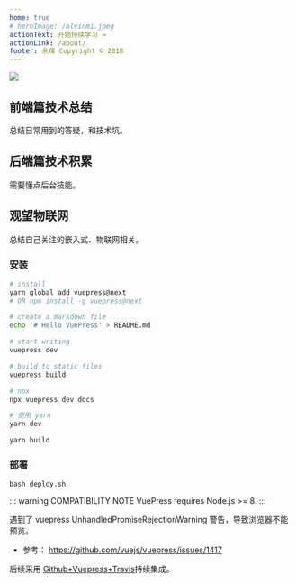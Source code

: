 ```yaml
---
home: true
# heroImage: /alvinmi.jpeg
actionText: 开始持续学习 →
actionLink: /about/
footer: 余辉 Copyright © 2018
---
```


<!-- <div style="text-align: center">
  <Bit/>
</div> -->

[![](https://travis-ci.org/AlvinMi/Developer-notes.svg?branch=dev)](https://travis-ci.org/AlvinMi/Developer-notes)

<div class="features">
  <div class="feature">
    <h2>前端篇技术总结</h2>
    <p>总结日常用到的答疑，和技术坑。</p>
  </div>
  <div class="feature">
    <h2>后端篇技术积累</h2>
    <p>需要懂点后台技能。</p>
  </div>
  <div class="feature">
    <h2>观望物联网</h2>
    <p>总结自己关注的嵌入式、物联网相关。</p>
  </div>
</div>

### 安装

```bash
# install
yarn global add vuepress@next
# OR npm install -g vuepress@next

# create a markdown file
echo '# Hello VuePress' > README.md

# start writing
vuepress dev

# build to static files
vuepress build

# npx
npx vuepress dev docs

# 使用 yarn
yarn dev

yarn build
```

### 部署

```
bash deploy.sh
```

::: warning COMPATIBILITY NOTE
VuePress requires Node.js >= 8.
:::

遇到了 vuepress UnhandledPromiseRejectionWarning 警告，导致浏览器不能预览。

- 参考： https://github.com/vuejs/vuepress/issues/1417

后续采用 [Github+Vuepress+Travis](https://zhuanlan.zhihu.com/p/60129376)持续集成。
